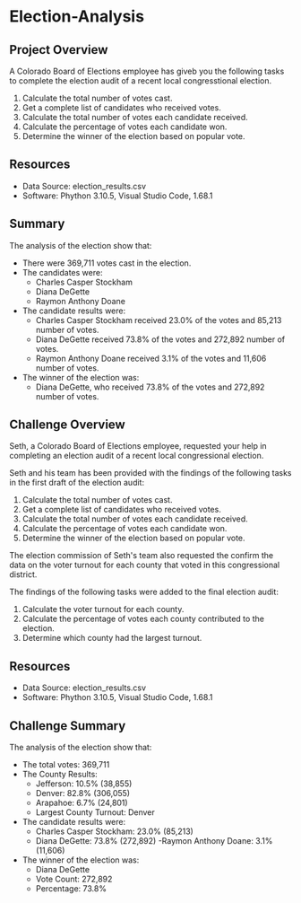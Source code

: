 # Election-Analysis

## Project Overview
A Colorado Board of Elections employee has giveb you the following tasks to complete the election audit of a recent local congresstional election.

1. Calculate the total number of votes cast.
2. Get a complete list of candidates who received votes.
3. Calculate the total number of votes each candidate received.
4. Calculate the percentage of votes each candidate won.
5. Determine the winner of the election based on popular vote.

## Resources
- Data Source: election_results.csv
- Software: Phython 3.10.5, Visual Studio Code, 1.68.1

## Summary
The analysis of the election show that:
- There were 369,711 votes cast in the election.
- The candidates were:
    - Charles Casper Stockham
    - Diana DeGette
    - Raymon Anthony Doane
- The candidate results were:
    - Charles Casper Stockham received 23.0% of the votes and 85,213 number of votes.
    - Diana DeGette received 73.8% of the votes and 272,892 number of votes.
    - Raymon Anthony Doane received 3.1% of the votes and 11,606 number of votes.
- The winner of the election was:
    - Diana DeGette, who received 73.8% of the votes and 272,892 number of votes.

## Challenge Overview
Seth, a Colorado Board of Elections employee, requested your help in completing an election audit of a recent local congressional election.

Seth and his team has been provided with the findings of the following tasks in the first draft of the election audit:
1. Calculate the total number of votes cast.
2. Get a complete list of candidates who received votes.
3. Calculate the total number of votes each candidate received.
4. Calculate the percentage of votes each candidate won.
5. Determine the winner of the election based on popular vote.

The election commission of Seth's team also requested the confirm the data on the voter turnout for each county that voted in this congressional district.

The findings of the following tasks were added to the final election audit:
1. Calculate the voter turnout for each county.
2. Calculate the percentage of votes each county contributed to the election.
3. Determine which county had the largest turnout.

## Resources
- Data Source: election_results.csv
- Software: Phython 3.10.5, Visual Studio Code, 1.68.1

## Challenge Summary
The analysis of the election show that:
- The total votes: 369,711
- The County Results:
    - Jefferson: 10.5% (38,855)
    - Denver: 82.8% (306,055)
    - Arapahoe: 6.7% (24,801)
    - Largest County Turnout: Denver
- The candidate results were:
    - Charles Casper Stockham: 23.0% (85,213)
    - Diana DeGette: 73.8% (272,892)
    -Raymon Anthony Doane: 3.1% (11,606)
- The winner of the election was:
    - Diana DeGette
    - Vote Count: 272,892
    - Percentage: 73.8%